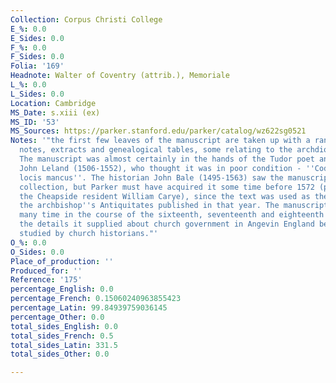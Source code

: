 ```yaml
---
Collection: Corpus Christi College
E_%: 0.0
E_Sides: 0.0
F_%: 0.0
F_Sides: 0.0
Folia: '169'
Headnote: Walter of Coventry (attrib.), Memoriale
L_%: 0.0
L_Sides: 0.0
Location: Cambridge
MS_Date: s.xiii (ex)
MS_ID: '53'
MS_Sources: https://parker.stanford.edu/parker/catalog/wz622sg0521
Notes: '"the first few leaves of the manuscript are taken up with a range of historical
  notes, extracts and genealogical tables, some relating to the archdiocese of York.
  The manuscript was almost certainly in the hands of the Tudor poet and antiquary
  John Leland (1506-1552), who thought it was in poor condition - ''Codex erat aliquot
  locis mancus''. The historian John Bale (1495-1563) saw the manuscript in Leland''s
  collection, but Parker must have acquired it some time before 1572 (possibly from
  the Cheapside resident William Carye), since the text was used as the basis for
  the archbishop''s Antiquitates published in that year. The manuscript was copied
  many time in the course of the sixteenth, seventeenth and eighteenth centuries,
  the details it supplied about church government in Angevin England being keenly
  studied by church historians."'
O_%: 0.0
O_Sides: 0.0
Place_of_production: ''
Produced_for: ''
Reference: '175'
percentage_English: 0.0
percentage_French: 0.15060240963855423
percentage_Latin: 99.84939759036145
percentage_Other: 0.0
total_sides_English: 0.0
total_sides_French: 0.5
total_sides_Latin: 331.5
total_sides_Other: 0.0

---
```

